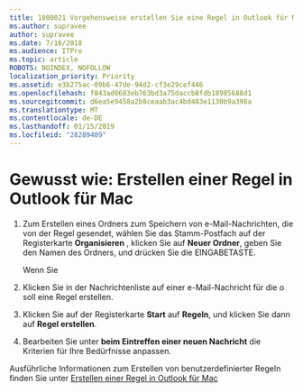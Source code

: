 ```yaml
---
title: 1800021 Vorgehensweise erstellen Sie eine Regel in Outlook für Mac
ms.author: supravee
author: supravee
ms.date: 7/16/2018
ms.audience: ITPro
ms.topic: article
ROBOTS: NOINDEX, NOFOLLOW
localization_priority: Priority
ms.assetid: e3b275ac-09b6-47de-94d2-cf3e29cef446
ms.openlocfilehash: f843ad8683eb763bd3a75daccb8fdb18985688d1
ms.sourcegitcommit: d6ea5e9458a2b8ceaab3ac4bd483e1130b9a398a
ms.translationtype: MT
ms.contentlocale: de-DE
ms.lasthandoff: 01/15/2019
ms.locfileid: "28289409"
---
```

# <a name="how-to-create-a-rule-in-outlook-for-mac"></a>Gewusst wie: Erstellen einer Regel in Outlook für Mac

1. Zum Erstellen eines Ordners zum Speichern von e-Mail-Nachrichten, die von der Regel gesendet, wählen Sie das Stamm-Postfach auf der Registerkarte **Organisieren** , klicken Sie auf **Neuer Ordner**, geben Sie den Namen des Ordners, und drücken Sie die EINGABETASTE.
    
    Wenn Sie 
    
2. Klicken Sie in der Nachrichtenliste auf einer e-Mail-Nachricht für die o soll eine Regel erstellen.
    
3. Klicken Sie auf der Registerkarte **Start** auf **Regeln**, und klicken Sie dann auf **Regel erstellen**.
    
4. Bearbeiten Sie unter **beim Eintreffen einer neuen Nachricht** die Kriterien für Ihre Bedürfnisse anpassen. 
    
Ausführliche Informationen zum Erstellen von benutzerdefinierter Regeln finden Sie unter [Erstellen einer Regel in Outlook für Mac](https://aka.ms/AA1uy0v)
  

